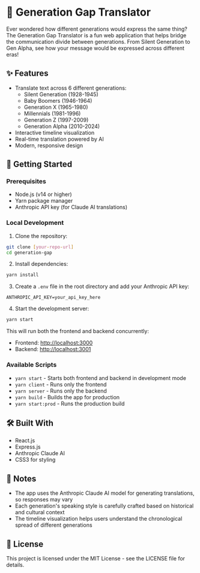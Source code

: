 # 🌟 Generation Gap Translator

Ever wondered how different generations would express the same thing? The Generation Gap Translator is a fun web application that helps bridge the communication divide between generations. From Silent Generation to Gen Alpha, see how your message would be expressed across different eras!

## ✨ Features

- Translate text across 6 different generations:
  - Silent Generation (1928-1945)
  - Baby Boomers (1946-1964)
  - Generation X (1965-1980)
  - Millennials (1981-1996)
  - Generation Z (1997-2009)
  - Generation Alpha (2010-2024)
- Interactive timeline visualization
- Real-time translation powered by AI
- Modern, responsive design

## 🚀 Getting Started

### Prerequisites

- Node.js (v14 or higher)
- Yarn package manager
- Anthropic API key (for Claude AI translations)

### Local Development

1. Clone the repository:
```bash
git clone [your-repo-url]
cd generation-gap
```

2. Install dependencies:
```bash
yarn install
```

3. Create a `.env` file in the root directory and add your Anthropic API key:
```
ANTHROPIC_API_KEY=your_api_key_here
```

4. Start the development server:
```bash
yarn start
```

This will run both the frontend and backend concurrently:
- Frontend: [http://localhost:3000](http://localhost:3000)
- Backend: [http://localhost:3001](http://localhost:3001)

### Available Scripts

- `yarn start` - Starts both frontend and backend in development mode
- `yarn client` - Runs only the frontend
- `yarn server` - Runs only the backend
- `yarn build` - Builds the app for production
- `yarn start:prod` - Runs the production build

## 🛠️ Built With

- React.js
- Express.js
- Anthropic Claude AI
- CSS3 for styling

## 📝 Notes

- The app uses the Anthropic Claude AI model for generating translations, so responses may vary
- Each generation's speaking style is carefully crafted based on historical and cultural context
- The timeline visualization helps users understand the chronological spread of different generations

## 📄 License

This project is licensed under the MIT License - see the LICENSE file for details.
